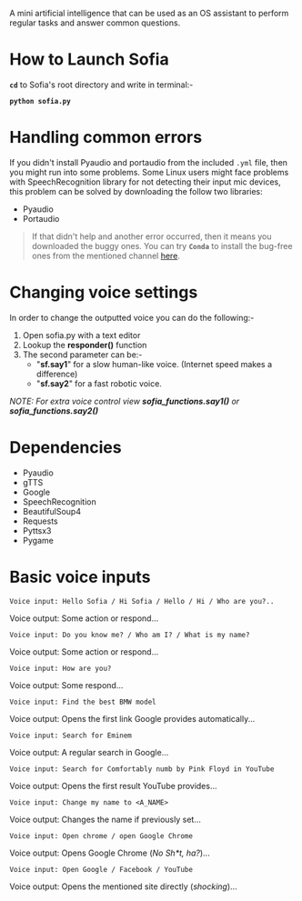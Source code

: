 A mini artificial intelligence that can be used as an OS assistant to perform regular tasks and answer common questions.

# How to Launch Sofia
**`cd`** to Sofia's root directory and write in terminal:-

**`python sofia.py`**
# Handling common errors
If you didn't install Pyaudio and portaudio from the included `.yml` file, then you might run into some problems. Some Linux users might face problems with SpeechRecognition library for not detecting their input mic devices, this problem can be solved by downloading the follow two libraries:
- Pyaudio
- Portaudio

> If that didn't help and another error occurred, then it means you downloaded the buggy ones. You can try **`Conda`** to install the bug-free ones from the mentioned channel [here](https://github.com/ContinuumIO/anaconda-issues/issues/4139#issuecomment-433710003).

# Changing voice settings
In order to change the outputted voice you can do the following:-
1. Open sofia.py with a text editor
2. Lookup the **responder()** function
3. The second parameter can be:-
    - "**sf.say1**" for a slow human-like voice. (Internet speed makes a difference)
    - "**sf.say2**" for a fast robotic voice.

*NOTE: For extra voice control view **sofia_functions.say1()** or **sofia_functions.say2()***
# Dependencies
- Pyaudio
- gTTS
- Google
- SpeechRecognition
- BeautifulSoup4
- Requests
- Pyttsx3
- Pygame


# Basic voice inputs
`Voice input: Hello Sofia / Hi Sofia / Hello / Hi / Who are you?..`

Voice output: Some action or respond...

`Voice input: Do you know me? / Who am I? / What is my name?`

Voice output: Some action or respond...

`Voice input: How are you? `

Voice output: Some respond...

`Voice input: Find the best BMW model`

Voice output: Opens the first link Google provides automatically...

`Voice input: Search for Eminem`

Voice output: A regular search in Google...

`Voice input: Search for Comfortably numb by Pink Floyd in YouTube`

Voice output: Opens the first result YouTube provides...

`Voice input: Change my name to <A_NAME>`

Voice output: Changes the name if previously set...

`Voice input: Open chrome / open Google Chrome`

Voice output: Opens Google Chrome (*No Sh\*t, ha?*)...

`Voice input: Open Google / Facebook / YouTube`

Voice output: Opens the mentioned site directly (*shocking*)...

